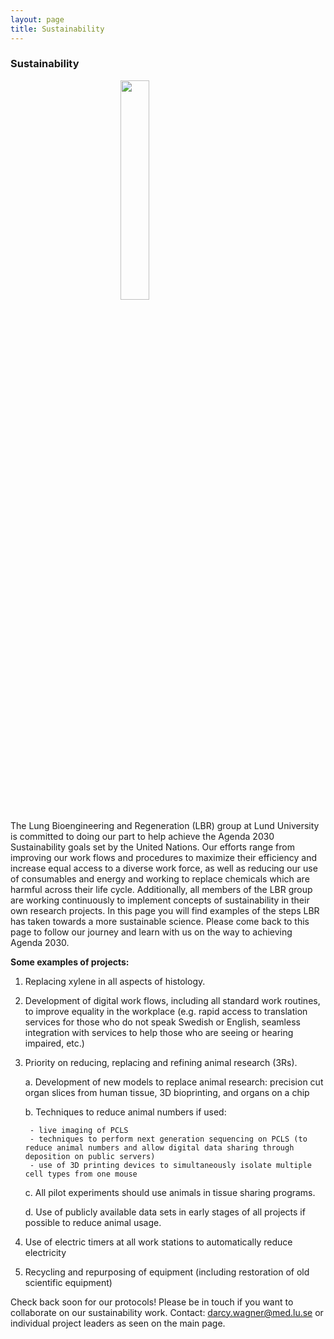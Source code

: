 ```yaml
---
layout: page
title: Sustainability
---
```


### Sustainability

<img src="assets/img/logo/SustainabilityLogoBlack.png" width="30%;" style="margin-left:35%;"> 


The Lung Bioengineering and Regeneration (LBR) group at Lund University is committed to doing our part to help achieve the Agenda 2030 Sustainability goals set by the United Nations. Our efforts range from improving our work flows and procedures to maximize their efficiency and increase equal access to a diverse work force, as well as reducing our use of consumables and energy and working to replace chemicals which are harmful across their life cycle. Additionally, all members of the LBR group are working continuously to implement concepts of sustainability in their own research projects. In this page you will find examples of the steps LBR has taken towards a more sustainable science. Please come back to this page to follow our journey and learn with us on the way to achieving Agenda 2030.


**Some examples of projects:**

1. Replacing xylene in all aspects of histology.
2. Development of digital work flows, including all standard work routines, to improve equality in the workplace (e.g. rapid access to translation services for those who do not speak Swedish or English, seamless integration with services to help those who are seeing or hearing impaired, etc.)
3. Priority on reducing, replacing and refining animal research (3Rs).
    
    a. Development of new models to replace animal research: precision cut organ slices from human tissue, 3D bioprinting, and organs on a chip
    
    b. Techniques to reduce animal numbers if used:
    
        - live imaging of PCLS
        - techniques to perform next generation sequencing on PCLS (to reduce animal numbers and allow digital data sharing through deposition on public servers)
        - use of 3D printing devices to simultaneously isolate multiple cell types from one mouse
    
    c. All pilot experiments should use animals in tissue sharing programs.
    
    d. Use of publicly available data sets in early stages of all projects if possible to reduce animal usage.

4. Use of electric timers at all work stations to automatically reduce electricity
5. Recycling and repurposing of equipment (including restoration of old scientific equipment)


Check back soon for our protocols! Please be in touch if you want to collaborate on our sustainability work. Contact: darcy.wagner@med.lu.se or individual project leaders as seen on the main page.

